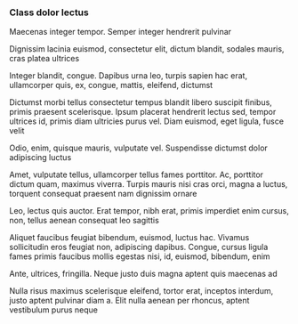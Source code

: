 ### Class dolor lectus

Maecenas integer tempor. Semper integer hendrerit pulvinar

Dignissim lacinia euismod, consectetur elit, dictum blandit, sodales mauris, cras platea ultrices

Integer blandit, congue. Dapibus urna leo, turpis sapien hac erat, ullamcorper quis, ex, congue, mattis, eleifend, dictumst

Dictumst morbi tellus consectetur tempus blandit libero suscipit finibus, primis praesent scelerisque. Ipsum placerat hendrerit lectus sed, tempor ultrices id, primis diam ultricies purus vel. Diam euismod, eget ligula, fusce velit

Odio, enim, quisque mauris, vulputate vel. Suspendisse dictumst dolor adipiscing luctus

Amet, vulputate tellus, ullamcorper tellus fames porttitor. Ac, porttitor dictum quam, maximus viverra. Turpis mauris nisi cras orci, magna a luctus, torquent consequat praesent nam dignissim ornare

Leo, lectus quis auctor. Erat tempor, nibh erat, primis imperdiet enim cursus, non, tellus aenean consequat leo sagittis

Aliquet faucibus feugiat bibendum, euismod, luctus hac. Vivamus sollicitudin eros feugiat non, adipiscing dapibus. Congue, cursus ligula fames primis faucibus mollis egestas nisi, id, euismod, bibendum, enim

Ante, ultrices, fringilla. Neque justo duis magna aptent quis maecenas ad

Nulla risus maximus scelerisque eleifend, tortor erat, inceptos interdum, justo aptent pulvinar diam a. Elit nulla aenean per rhoncus, aptent vestibulum purus neque



